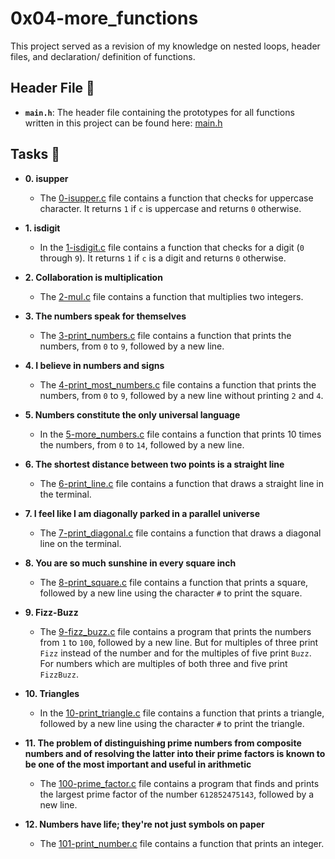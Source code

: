 # 0x04-more_functions

This project served as a revision of my knowledge on nested loops, header files, and declaration/ definition of functions.

## Header File :file_folder:

* **`main.h`**: The header file containing the prototypes for all functions written in this project can be found here: [main.h](./main.h)

## Tasks :page_with_curl:

* **0. isupper**
  * The [0-isupper.c](./0-isupper.c) file contains a function that checks for uppercase character. It returns `1` if `c` is uppercase and returns `0` otherwise.

* **1. isdigit**
  * In the [1-isdigit.c](./1-isdigit.c) file contains a function that checks for a digit (`0` through `9`). It returns `1` if `c` is a digit and returns `0` otherwise.

* **2. Collaboration is multiplication**
  * The [2-mul.c](./2-mul.c) file contains a function that multiplies two integers.

* **3. The numbers speak for themselves**
  * The [3-print_numbers.c](./3-print_numbers.c) file contains a function that prints the numbers, from `0` to `9`, followed by a new line.

* **4. I believe in numbers and signs**
  * The [4-print_most_numbers.c](./4-print_most_numbers.c) file contains a function that prints the numbers, from `0` to `9`, followed by a new line without printing `2` and `4`.

* **5. Numbers constitute the only universal language**
  * In the [5-more_numbers.c](./5-more_numbers.c) file contains a function that prints 10 times the numbers, from `0` to `14`, followed by a new line.

* **6. The shortest distance between two points is a straight line**
  * The [6-print_line.c](./6-print_line.c) file contains a function that draws a straight line in the terminal.

* **7. I feel like I am diagonally parked in a parallel universe**
  * The [7-print_diagonal.c](./7-print_diagonal.c) file contains a function that draws a diagonal line on the terminal.

* **8. You are so much sunshine in every square inch**
  * The [8-print_square.c](./8-print_square.c) file contains a function that prints a square, followed by a new line using the character `#` to print the square.

* **9. Fizz-Buzz**
  * The [9-fizz_buzz.c](./9-fizz_buzz.c) file contains a program that prints the numbers from `1` to `100`, followed by a new line. But for multiples of three print `Fizz` instead of the number and for the multiples of five print `Buzz`. For numbers which are multiples of both three and five print `FizzBuzz`.

* **10. Triangles**
  * In the [10-print_triangle.c](./10-print_triangle.c) file contains a function that prints a triangle, followed by a new line using the character `#` to print the triangle.

* **11. The problem of distinguishing prime numbers from composite numbers and of resolving the latter into their prime factors is known to be one of the most important and useful in arithmetic**
  * The [100-prime_factor.c](./100-prime_factor.c) file contains a program that finds and prints the largest prime factor of the number `612852475143`, followed by a new line.

* **12. Numbers have life; they're not just symbols on paper**
  * The [101-print_number.c](./101-print_number.c) file contains a function that prints an integer.
